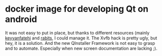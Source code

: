 # docker image for developing Qt on android

It was not easy to put in place, but thanks to different resources (mainly [keyvanfatehi](https://github.com/rabits/dockerfiles/blob/qt-desktop/Dockerfile) and [rabits](https://github.com/rabits/dockerfiles), I could manage it.
The Xvfb hack is pretty ugly, but hey, it is a solution.
And the new QInstaller Framework is not easy to grasp and to automate. Especially when new screen documentation are lacking ;).
